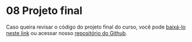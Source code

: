 # 08 Projeto final

Caso queira revisar o código do projeto final do curso, você pode [baixá-lo neste link](https://github.com/alura-cursos/3213-jornada-milhas/archive/refs/heads/aula-5.zip) ou acessar nosso [repositório do Github](https://github.com/alura-cursos/3213-jornada-milhas/tree/aula-5).

